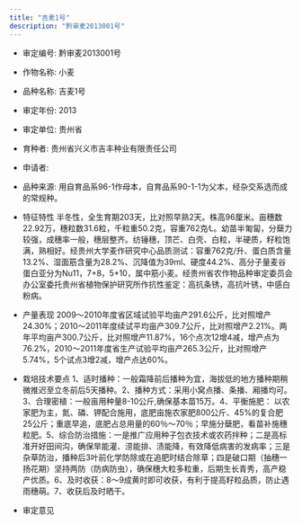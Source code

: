 ```yaml
---
title: "吉麦1号"
description: "黔审麦2013001号"
---
```

* 审定编号:  黔审麦2013001号

*  作物名称:  小麦

*  品种名称:  吉麦1号

*  审定年份:  2013

*  审定单位:  贵州省

* 育种者:  贵州省兴义市吉丰种业有限责任公司

*  申请者:  

*  品种来源:  用自育品系96-1作母本，自育品系90-1-1为父本，经杂交系选而成的常规种。

*  特征特性
半冬性，全生育期203天，比对照早熟2天。株高96厘米。亩穗数22.92万，穗粒数31.6粒，千粒重50.2克，容重762克∕L。幼苗半匍匐，分蘖力较强，成穗率一般，穗层整齐。纺锤穗，顶芒、白壳、白粒，半硬质，籽粒饱满，熟相好。经贵州大学麦作研究中心品质测试：容重762克/升、蛋白质含量13.2%、湿面筋含量为28.2%、沉降值为39ml、硬度44.2%、高分子量麦谷蛋白亚分为Nu11，7+8，5+10，属中筋小麦。经贵州省农作物品种审定委员会办公室委托贵州省植物保护研究所作抗性鉴定：高抗条锈，高抗叶锈，中感白粉病。

*  产量表现
 2009～2010年度省区域试验平均亩产291.6公斤，比对照增产24.30%；2010～2011年度续试平均亩产309.7公斤，比对照增产2.21%。两年平均亩产300.7公斤，比对照增产11.87%，16个点次12增4减，增产点为76.2%，2010～2011年度省生产试验平均亩产265.3公斤，比对照增产5.74%，5个试点3增2减，增产点达60%。

*  栽培技术要点
1、适时播种：一般霜降前后播种为宜，海拔低的地方播种期稍微推迟至立冬前后5天播种。2、播种方式：采用小窝点播、条播、厢播均可。3、合理密植：一般亩用种量8-10公斤,确保基本苗15万。4、平衡施肥： 以农家肥为主，氮、磷、钾配合施用，底肥亩施农家肥800公斤、45%的复合肥25公斤；重底早追，底肥占总用量的60％～70％；早施分蘖肥，看苗补施穗粒肥。5、综合防治措施：一是推广应用种子包衣技术或农药拌种；二是高标准开好田间沟，确保旱能灌、涝能排、渍能降，有效降低病害的发病率；三是杂草防治，播种后3叶前化学防除或在追肥时结合除草；四是破口期（抽穗一扬花期）坚持两防（防病防虫），确保穗大粒多粒重，后期生长青秀，高产稳产优质。6、及时收获：8～9成黄时即可收获，有利于提高籽粒品质，防止遇雨穗萌。7、收获后及时晒干。

*  审定意见

